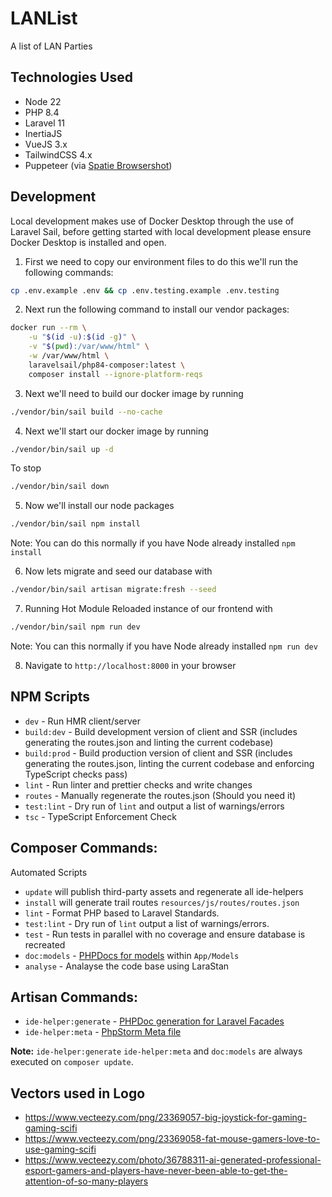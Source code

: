 # LANList
A list of LAN Parties

## Technologies Used
- Node 22
- PHP 8.4
- Laravel 11
- InertiaJS
- VueJS 3.x
- TailwindCSS 4.x
- Puppeteer (via [Spatie Browsershot](https://spatie.be/docs/browsershot/v4/requirements))

## Development

Local development makes use of Docker Desktop through the use of Laravel Sail, before getting started with local development please ensure Docker Desktop is installed and open.

1. First we need to copy our environment files to do this we'll run the following commands:

```bash
cp .env.example .env && cp .env.testing.example .env.testing
```

2. Next run the following command to install our vendor packages:

```bash
docker run --rm \
    -u "$(id -u):$(id -g)" \
    -v "$(pwd):/var/www/html" \
    -w /var/www/html \
    laravelsail/php84-composer:latest \
    composer install --ignore-platform-reqs
```

3. Next we'll need to build our docker image by running 
```bash
./vendor/bin/sail build --no-cache
```

4. Next we'll start our docker image by running 
```bash
./vendor/bin/sail up -d
```

To stop
```bash
./vendor/bin/sail down
```

5. Now we'll install our node packages 
```bash
./vendor/bin/sail npm install
```
Note: You can do this normally if you have Node already installed `npm install`

6. Now lets migrate and seed our database with 
```bash
./vendor/bin/sail artisan migrate:fresh --seed
```

7. Running Hot Module Reloaded instance of our frontend with 
```bash
./vendor/bin/sail npm run dev
```
Note: You can this normally if you have Node already installed `npm run dev`

8. Navigate to `http://localhost:8000` in your browser

## NPM Scripts
- `dev` - Run HMR client/server
- `build:dev` - Build development version of client and SSR (includes generating the routes.json and linting the current codebase)
- `build:prod` - Build production version of client and SSR (includes generating the routes.json, linting the current codebase and enforcing TypeScript checks pass)
- `lint` - Run linter and prettier checks and write changes
- `routes` - Manually regenerate the routes.json (Should you need it)
- `test:lint` - Dry run of `lint` and output a list of warnings/errors
- `tsc` - TypeScript Enforcement Check

## Composer Commands:
Automated Scripts
- `update` will publish third-party assets and regenerate all ide-helpers
- `install` will generate trail routes `resources/js/routes/routes.json`
- `lint` - Format PHP based to Laravel Standards.
- `test:lint` - Dry run of `lint` output a list of warnings/errors.
- `test` - Run tests in parallel with no coverage and ensure database is recreated
- `doc:models` - [PHPDocs for models](https://github.com/barryvdh/laravel-ide-helper#automatic-PHPDocs-for-models) within `App/Models`
- `analyse` - Analayse the code base using LaraStan

## Artisan Commands:
- `ide-helper:generate` - [PHPDoc generation for Laravel Facades](https://github.com/barryvdh/laravel-ide-helper#automatic-phpdoc-generation-for-laravel-facades) 
- `ide-helper:meta` - [PhpStorm Meta file](https://github.com/barryvdh/laravel-ide-helper#phpstorm-meta-for-container-instances)

**Note:** `ide-helper:generate` `ide-helper:meta` and `doc:models` are always executed on `composer update`.


## Vectors used in Logo
- https://www.vecteezy.com/png/23369057-big-joystick-for-gaming-gaming-scifi
- https://www.vecteezy.com/png/23369058-fat-mouse-gamers-love-to-use-gaming-scifi
- https://www.vecteezy.com/photo/36788311-ai-generated-professional-esport-gamers-and-players-have-never-been-able-to-get-the-attention-of-so-many-players
